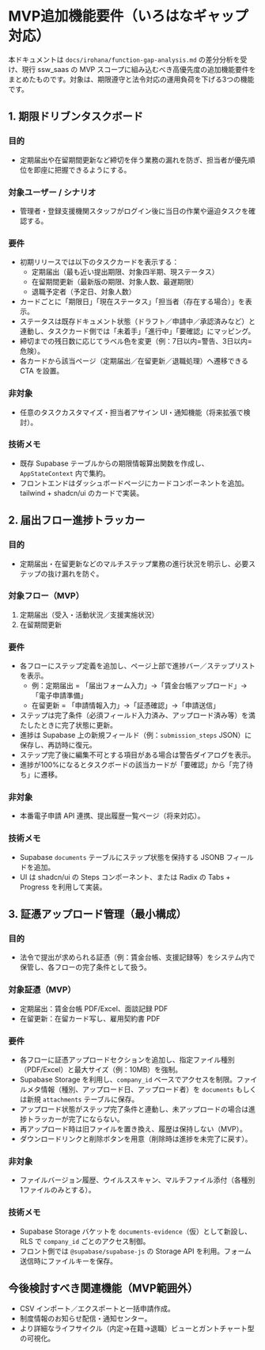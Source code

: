# MVP追加機能要件（いろはなギャップ対応）

本ドキュメントは `docs/irohana/function-gap-analysis.md` の差分分析を受け、現行 ssw_saas の MVP スコープに組み込むべき高優先度の追加機能要件をまとめたものです。対象は、期限遵守と法令対応の運用負荷を下げる3つの機能です。

## 1. 期限ドリブンタスクボード

### 目的
- 定期届出や在留期間更新など締切を伴う業務の漏れを防ぎ、担当者が優先順位を即座に把握できるようにする。

### 対象ユーザー / シナリオ
- 管理者・登録支援機関スタッフがログイン後に当日の作業や逼迫タスクを確認する。

### 要件
- 初期リリースでは以下のタスクカードを表示する：
  - 定期届出（最も近い提出期限、対象四半期、現ステータス）
  - 在留期間更新（最新版の期限、対象人数、最遅期限）
  - 退職予定者（予定日、対象人数）
- カードごとに「期限日」「現在ステータス」「担当者（存在する場合）」を表示。
- ステータスは既存ドキュメント状態（ドラフト／申請中／承認済みなど）と連動し、タスクカード側では「未着手」「進行中」「要確認」にマッピング。
- 締切までの残日数に応じてラベル色を変更（例：7日以内=警告、3日以内=危険）。
- 各カードから該当ページ（定期届出／在留更新／退職処理）へ遷移できる CTA を設置。

### 非対象
- 任意のタスクカスタマイズ・担当者アサイン UI・通知機能（将来拡張で検討）。

### 技術メモ
- 既存 Supabase テーブルからの期限情報算出関数を作成し、`AppStateContext` 内で集約。
- フロントエンドはダッシュボードページにカードコンポーネントを追加。tailwind + shadcn/ui のカードで実装。

## 2. 届出フロー進捗トラッカー

### 目的
- 定期届出・在留更新などのマルチステップ業務の進行状況を明示し、必要ステップの抜け漏れを防ぐ。

### 対象フロー（MVP）
1. 定期届出（受入・活動状況／支援実施状況）
2. 在留期間更新

### 要件
- 各フローにステップ定義を追加し、ページ上部で進捗バー／ステップリストを表示。
  - 例：定期届出 = 「届出フォーム入力」→「賃金台帳アップロード」→「電子申請準備」
  - 在留更新 = 「申請情報入力」→「証憑確認」→「申請送信」
- ステップは完了条件（必須フィールド入力済み、アップロード済み等）を満たしたときに完了状態に更新。
- 進捗は Supabase 上の新規フィールド（例：`submission_steps` JSON）に保存し、再訪時に復元。
- ステップ完了後に編集不可とする項目がある場合は警告ダイアログを表示。
- 進捗が100%になるとタスクボードの該当カードが「要確認」から「完了待ち」に遷移。

### 非対象
- 本番電子申請 API 連携、提出履歴一覧ページ（将来対応）。

### 技術メモ
- Supabase `documents` テーブルにステップ状態を保持する JSONB フィールドを追加。
- UI は shadcn/ui の Steps コンポーネント、または Radix の Tabs + Progress を利用して実装。

## 3. 証憑アップロード管理（最小構成）

### 目的
- 法令で提出が求められる証憑（例：賃金台帳、支援記録等）をシステム内で保管し、各フローの完了条件として扱う。

### 対象証憑（MVP）
- 定期届出：賃金台帳 PDF/Excel、面談記録 PDF
- 在留更新：在留カード写し、雇用契約書 PDF

### 要件
- 各フローに証憑アップロードセクションを追加し、指定ファイル種別（PDF/Excel）と最大サイズ（例：10MB）を強制。
- Supabase Storage を利用し、`company_id` ベースでアクセスを制限。ファイルメタ情報（種別、アップロード日、アップロード者）を `documents` もしくは新規 `attachments` テーブルに保存。
- アップロード状態がステップ完了条件と連動し、未アップロードの場合は進捗トラッカーが完了にならない。
- 再アップロード時は旧ファイルを置き換え、履歴は保持しない（MVP）。
- ダウンロードリンクと削除ボタンを用意（削除時は進捗を未完了に戻す）。

### 非対象
- ファイルバージョン履歴、ウイルススキャン、マルチファイル添付（各種別1ファイルのみとする）。

### 技術メモ
- Supabase Storage バケットを `documents-evidence`（仮）として新設し、RLS で `company_id` ごとのアクセス制御。
- フロント側では `@supabase/supabase-js` の Storage API を利用。フォーム送信時にファイルキーを保存。

## 今後検討すべき関連機能（MVP範囲外）
- CSV インポート／エクスポートと一括申請作成。
- 制度情報のお知らせ配信・通知センター。
- より詳細なライフサイクル（内定→在籍→退職）ビューとガントチャート型の可視化。

